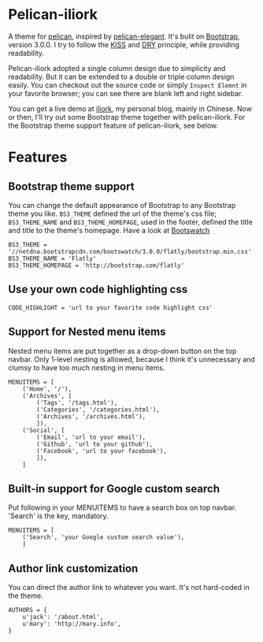 # Pelican-iliork

A theme for [pelican][], inspired by [pelican-elegant][]. It's bulit on [Bootstrap][], version 3.0.0. I try to follow the [KISS][] and [DRY][] principle, while providing readability.

Pelican-iliork adopted a single column design due to simplicity and readability. But it can be extended to a double or triple column design easily. You can checkout out the source code or simply `Inspect Elemnt` in your favorite browser; you can see there are blank left and right sidebar. 

You can get a live demo at [iliork][], my personal blog, mainly in Chinese. Now or then, I'll try out some Bootstrap theme together with pelican-iliork. For the Bootstrap theme support feature of pelican-iliork, see below.

# Features
## Bootstrap theme support 

You can change the default appearance of Bootstrap to any Bootstrap theme you like. `BS3_THEME` defined the url of the theme's css file; `BS3_THEME_NAME` and `BS3_THEME_HOMEPAGE`, used in the footer, defined the title and title to the theme's homepage. Have a look at [Bootswatch][]

    BS3_THEME = '//netdna.bootstrapcdn.com/bootswatch/3.0.0/flatly/bootstrap.min.css'
    BS3_THEME_NAME = 'Flatly'
    BS3_THEME_HOMEPAGE = 'http://bootstrap.com/flatly'

## Use your own code highlighting css

    CODE_HIGHLIGHT = 'url to your favorite code highlight css'

## Support for Nested menu items

Nested menu items are put together as a drop-down button on the top navbar. Only 1-level nesting is allowed, because I think it's unnecessary and clumsy to have too much nesting in menu items.

    MENUITEMS = [
        ('Home', '/'),
        ('Archives', [
            ('Tags', '/tags.html'),
            ('Categories', '/categories.html'),
            ('Archives', '/archives.html'),
            ]),
        ('Social', [
            ('Email', 'url to your email'),
            ('Github', 'url to your github'),
            ('Facebook', 'url to your facebook'),
            ]),
        ]

## Built-in support for Google custom search

Put following in your MENUITEMS to have a search box on top navbar. 'Search' is the key, mandatory.
    
    MENUITEMS = [
        ('Search', 'your Google custom search value'),
        ]
    
## Author link customization

You can direct the author link to whatever you want. It's not hard-coded in the theme.

    AUTHORS = {
        u'jack': '/about.html',
        u'mary': 'http://mary.info',
    }



[pelican]: https://github.com/getpelican/pelican
[pelican-elegant]: https://github.com/talha131/pelican-elegant
[Bootstrap]: http://getbootstrap.com
[KISS]: http://en.wikipedia.org/wiki/KISS_principle
[DRY]: http://en.wikipedia.org/wiki/Don%27t_Repeat_Yourself
[iliork]: http://blog.iliork.com
[Bootswatch]: http://bootswatch.com
[Flatly]: http://bootswatch.com/flatly/
